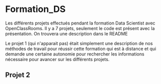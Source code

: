 # Formation_DS
Les différents projets effectués pendant la formation Data Scientist avec OpenClassRooms. Il y a 7 projets, seulement le code est présent avec la présentation. On trouvera une description dans le README


Le projet 1 (qui n'apparait pas) était simplement une description de nos méthodes de travail pour réussir cette formation qui est à distance et qui demande une certaine autonomie pour rechercher les informations nécessaire pour avancer sur les différents projets. 

## Projet 2
